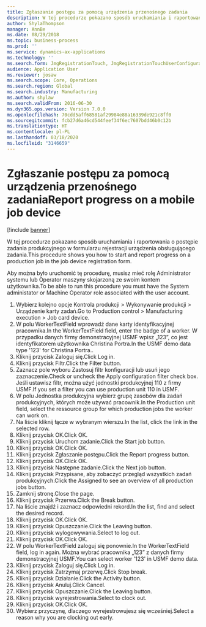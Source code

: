```yaml
---
title: Zgłaszanie postępu za pomocą urządzenia przenośnego zadania
description: W tej procedurze pokazano sposób uruchamiania i raportowania o postępie zadania produkcyjnego w formularzu rejestracji urządzenia obsługującego zadania.
author: ShylaThompson
manager: AnnBe
ms.date: 08/29/2018
ms.topic: business-process
ms.prod: ''
ms.service: dynamics-ax-applications
ms.technology: ''
ms.search.form: JmgRegistrationTouch, JmgRegistrationTouchUserConfiguration, JmgRegistrationTouchStart, JmgRegistrationTouchReportFeedback, JmgRegistrationTouchAssignedJobs, JmgRegistrationTouchBreak, JmgRegistrationTouchLeave, JmgRegistrationTouchIndirectActivity, JmgDialogForm
audience: Application User
ms.reviewer: josaw
ms.search.scope: Core, Operations
ms.search.region: Global
ms.search.industry: Manufacturing
ms.author: shylaw
ms.search.validFrom: 2016-06-30
ms.dyn365.ops.version: Version 7.0.0
ms.openlocfilehash: 70cdd5aff68581af29984e88a16339de921c8ff0
ms.sourcegitcommit: fcb27d6a46cd544feef34f6ec7607bdd46b0c12b
ms.translationtype: HT
ms.contentlocale: pl-PL
ms.lasthandoff: 03/18/2020
ms.locfileid: "3146659"
---
```

# <a name="report-progress-on-a-mobile-job-device"></a><span data-ttu-id="232c1-103">Zgłaszanie postępu za pomocą urządzenia przenośnego zadania</span><span class="sxs-lookup"><span data-stu-id="232c1-103">Report progress on a mobile job device</span></span>

[!include [banner](../../includes/banner.md)]

<span data-ttu-id="232c1-104">W tej procedurze pokazano sposób uruchamiania i raportowania o postępie zadania produkcyjnego w formularzu rejestracji urządzenia obsługującego zadania.</span><span class="sxs-lookup"><span data-stu-id="232c1-104">This procedure shows you how to start and report progress on a production job in the job device registration form.</span></span>



<span data-ttu-id="232c1-105">Aby można było uruchomić tę procedurę, musisz mieć rolę Administrator systemu lub Operator maszyny skojarzoną ze swoim kontem użytkownika.</span><span class="sxs-lookup"><span data-stu-id="232c1-105">To be able to run this procedure you must have the System administator or Machine Operator role associated with the user account.</span></span>

1. <span data-ttu-id="232c1-106">Wybierz kolejno opcje Kontrola produkcji > Wykonywanie produkcji > Urządzenie karty zadań.</span><span class="sxs-lookup"><span data-stu-id="232c1-106">Go to Production control > Manufacturing execution > Job card device.</span></span>
2. <span data-ttu-id="232c1-107">W polu WorkerTextField wprowadź dane karty identyfikacyjnej pracownika.</span><span class="sxs-lookup"><span data-stu-id="232c1-107">In the WorkerTextField field, enter the badge of a worker.</span></span> <span data-ttu-id="232c1-108">W przypadku danych firmy demonstracyjnej USMF wpisz „123”, co jest identyfikatorem użytkownika Christina Portra.</span><span class="sxs-lookup"><span data-stu-id="232c1-108">In the USMF demo data type '123' for Christina Portra..</span></span>
3. <span data-ttu-id="232c1-109">Kliknij przycisk Zaloguj się.</span><span class="sxs-lookup"><span data-stu-id="232c1-109">Click Log in.</span></span>
4. <span data-ttu-id="232c1-110">Kliknij przycisk Filtr.</span><span class="sxs-lookup"><span data-stu-id="232c1-110">Click the Filter button.</span></span>
5. <span data-ttu-id="232c1-111">Zaznacz pole wyboru Zastosuj filtr konfiguracji lub usuń jego zaznaczenie.</span><span class="sxs-lookup"><span data-stu-id="232c1-111">Check or uncheck the Apply configuration filter check box.</span></span> <span data-ttu-id="232c1-112">Jeśli ustawisz filtr, można użyć jednostki produkcyjnej 110 z firmy USMF.</span><span class="sxs-lookup"><span data-stu-id="232c1-112">If you set a filter you can use production unit 110 in USMF.</span></span>
6. <span data-ttu-id="232c1-113">W polu Jednostka produkcyjna wybierz grupę zasobów dla zadań produkcyjnych, których może używać pracownik.</span><span class="sxs-lookup"><span data-stu-id="232c1-113">In the Production unit field, select the ressource group for which production jobs the worker can work on.</span></span>
7. <span data-ttu-id="232c1-114">Na liście kliknij łącze w wybranym wierszu.</span><span class="sxs-lookup"><span data-stu-id="232c1-114">In the list, click the link in the selected row.</span></span>
8. <span data-ttu-id="232c1-115">Kliknij przycisk OK.</span><span class="sxs-lookup"><span data-stu-id="232c1-115">Click OK.</span></span>
9. <span data-ttu-id="232c1-116">Kliknij przycisk Uruchom zadanie.</span><span class="sxs-lookup"><span data-stu-id="232c1-116">Click the Start job button.</span></span>
10. <span data-ttu-id="232c1-117">Kliknij przycisk OK.</span><span class="sxs-lookup"><span data-stu-id="232c1-117">Click OK.</span></span>
11. <span data-ttu-id="232c1-118">Kliknij przycisk Zgłaszanie postępu.</span><span class="sxs-lookup"><span data-stu-id="232c1-118">Click the Report progress button.</span></span>
12. <span data-ttu-id="232c1-119">Kliknij przycisk OK.</span><span class="sxs-lookup"><span data-stu-id="232c1-119">Click OK.</span></span>
13. <span data-ttu-id="232c1-120">Kliknij przycisk Następne zadanie.</span><span class="sxs-lookup"><span data-stu-id="232c1-120">Click the Next job button.</span></span>
14. <span data-ttu-id="232c1-121">Kliknij przycisk Przypisane, aby zobaczyć przegląd wszystkich zadań produkcyjnych.</span><span class="sxs-lookup"><span data-stu-id="232c1-121">Click the Assigned to see an overview of all production jobs button.</span></span>
15. <span data-ttu-id="232c1-122">Zamknij stronę.</span><span class="sxs-lookup"><span data-stu-id="232c1-122">Close the page.</span></span>
16. <span data-ttu-id="232c1-123">Kliknij przycisk Przerwa.</span><span class="sxs-lookup"><span data-stu-id="232c1-123">Click the Break button.</span></span>
17. <span data-ttu-id="232c1-124">Na liście znajdź i zaznacz odpowiedni rekord.</span><span class="sxs-lookup"><span data-stu-id="232c1-124">In the list, find and select the desired record.</span></span>
18. <span data-ttu-id="232c1-125">Kliknij przycisk OK.</span><span class="sxs-lookup"><span data-stu-id="232c1-125">Click OK.</span></span>
19. <span data-ttu-id="232c1-126">Kliknij przycisk Opuszczanie.</span><span class="sxs-lookup"><span data-stu-id="232c1-126">Click the Leaving button.</span></span>
20. <span data-ttu-id="232c1-127">Kliknij przycisk wylogowywania.</span><span class="sxs-lookup"><span data-stu-id="232c1-127">Select to log out.</span></span>
21. <span data-ttu-id="232c1-128">Kliknij przycisk OK.</span><span class="sxs-lookup"><span data-stu-id="232c1-128">Click OK.</span></span>
22. <span data-ttu-id="232c1-129">W polu WorkerTextField zaloguj się ponownie.</span><span class="sxs-lookup"><span data-stu-id="232c1-129">In the WorkerTextField field, log in again.</span></span> <span data-ttu-id="232c1-130">Można wybrać pracownika „123” z danych firmy demonstracyjnej USMF.</span><span class="sxs-lookup"><span data-stu-id="232c1-130">You can select worker '123' in USMF demo data.</span></span>
23. <span data-ttu-id="232c1-131">Kliknij przycisk Zaloguj się.</span><span class="sxs-lookup"><span data-stu-id="232c1-131">Click Log in.</span></span>
24. <span data-ttu-id="232c1-132">Kliknij przycisk Zatrzymaj przerwę.</span><span class="sxs-lookup"><span data-stu-id="232c1-132">Click Stop break.</span></span>
25. <span data-ttu-id="232c1-133">Kliknij przycisk Działanie.</span><span class="sxs-lookup"><span data-stu-id="232c1-133">Click the Activity button.</span></span>
26. <span data-ttu-id="232c1-134">Kliknij przycisk Anuluj.</span><span class="sxs-lookup"><span data-stu-id="232c1-134">Click Cancel.</span></span>
27. <span data-ttu-id="232c1-135">Kliknij przycisk Opuszczanie.</span><span class="sxs-lookup"><span data-stu-id="232c1-135">Click the Leaving button.</span></span>
28. <span data-ttu-id="232c1-136">Kliknij przycisk wyrejestrowania.</span><span class="sxs-lookup"><span data-stu-id="232c1-136">Select to clock out.</span></span>
29. <span data-ttu-id="232c1-137">Kliknij przycisk OK.</span><span class="sxs-lookup"><span data-stu-id="232c1-137">Click OK.</span></span>
30. <span data-ttu-id="232c1-138">Wybierz przyczynę, dlaczego wyrejestrowujesz się wcześniej.</span><span class="sxs-lookup"><span data-stu-id="232c1-138">Select a reason why you are clocking out early.</span></span>

